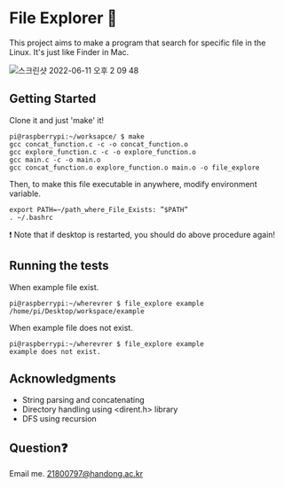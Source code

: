# File Explorer :mag_right:

This project aims to make a program that search for specific file in the Linux.
It's just like Finder in Mac.

![스크린샷 2022-06-11 오후 2 09 48](https://user-images.githubusercontent.com/103620676/173173679-09e99a98-7c17-4547-9360-ad6f8ce4dce2.png)




## Getting Started

Clone it and just 'make' it!
```
pi@raspberrypi:~/worksapce/ $ make
gcc concat_function.c -c -o concat_function.o
gcc explore_function.c -c -o explore_function.o
gcc main.c -c -o main.o
gcc concat_function.o explore_function.o main.o -o file_explore
```

Then, to make this file executable in anywhere, modify environment variable.
```
export PATH=~/path_where_File_Exists: ”$PATH”
. ~/.bashrc
```
:exclamation: Note that if desktop is restarted, you should do above procedure again!




## Running the tests

When example file exist.
```
pi@raspberrypi:~/wherevrer $ file_explore example
/home/pi/Desktop/workspace/example
```

When example file does not exist.
```
pi@raspberrypi:~/wherevrer $ file_explore example
example does not exist.
```




## Acknowledgments

* String parsing and concatenating
* Directory handling using <dirent.h> library
* DFS using recursion




## Question:question:
Email me. 21800797@handong.ac.kr
